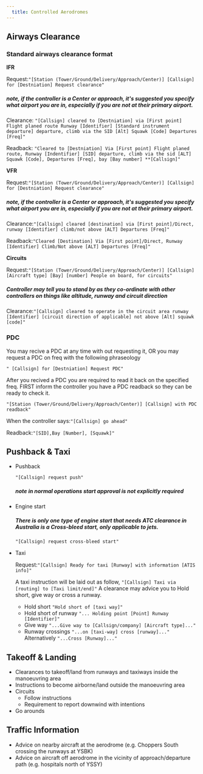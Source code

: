 ```yaml
---
  title: Controlled Aerodromes
---
```


## Airways Clearance
### Standard airways clearance format

**IFR**

Request:`"[Station (Tower/Ground/Delivery/Approach/Center)] [Callsign] for [Destniation] Request clearance"` 

##### note, if the controller is a Center or approach, it's suggested you specify what airport you are in, especially if you are not at their primary airport.

Clearance: `"[Callsign] cleared to [Destniation] via [First point] Flight planed route Runway [Identifier] [Standard instrument departure] departure, climb via the SID [Alt] Squawk [Code] Departures [Freq]"`

Readback: `"Cleared to [Destniation] Via [First point] Flight planed route, Runway [Indentifier] [SID] departure, climb via the sid [ALT] Squawk [Code], Departures [Freq], bay [Bay number] **[Callsign]"`

**VFR**

Request:`"[Station (Tower/Ground/Delivery/Approach/Center)] [Callsign] for [Destniation] Request clearance"`

##### note, if the controller is a Center or approach, it's suggested you specify what airport you are in, especially if you are not at their primary airport.

Clearance:`"[Callsign] cleared [destination] via [First point]/Direct, runway [Identifier] climb/not above [ALT] Departures [Freq]"`

Readback:`"Cleared [Destination] Via [First point]/Direct, Runway [Identifier] Climb/Not above [ALT] Departures [Freq]"`

**Circuits**

Request:`"[Station (Tower/Ground/Delivery/Approach/Center)] [Callsign] [Aircraft type] [Bay] [number] People on board, for circuits"`
##### Controller may tell you to stand by as they co-ordinate with other controllers on things like altitude, runway and circuit direction

Clearance:`"[Callsign] cleared to operate in the circuit area runway [Identifier] [circuit direction of applicable] not above [Alt] squawk [code]"`

### PDC

You may recive a PDC at any time with out requesting it, OR you may request a PDC on freq with the following phraseology

`" [Callsign] for [Destniation] Request PDC"`

After you recived a PDC you are required to read it back on the specified freq. FIRST inform the controller you have a PDC readback so they can be ready to check it.

`"[Station (Tower/Ground/Delivery/Approach/Center)] [Callsign] with PDC readback"`

When the controller says:`"[Callsign] go ahead"`

Readback:`"[SID],Bay [Number], [Squawk]"`

## Pushback & Taxi
- Pushback

    `"[Callsign] request push"`
    ##### note in normal operations start approval is not explicitly required

- Engine start

  ##### There is only one type of engine start that needs ATC clearance in Australia is a Cross-bleed start, only applicable to jets.
  `"[Callsign] request cross-bleed start"`

- Taxi

  Request:`"[Callsign] Ready for taxi [Runway] with information [ATIS info]"`
  
  A taxi instruction will be laid out as follow, `"[Callsign] Taxi via [routing] to [Taxi limit/end]"`
  A clearance may advice you to Hold short, give way or cross a runway.
    - Hold short `"Hold short of [taxi way]"`
    - Hold short of runway `"... Holding point [Point] Runway [Identifier]"`
    - Give way `"...Give way to [Callsign/company] [Aircraft type]..."`
    - Runway crossings `"...on [taxi-way] cross [runway]..."` Alternatively `"...Cross [Runway]..."`

## Takeoff & Landing
- Clearances to takeoff/land from runways and taxiways inside the manoeuvring area
- Instructions to become airborne/land outside the manoeuvring area
- Circuits
    - Follow instructions
    - Requirement to report downwind with intentions
- Go arounds

## Traffic Information
- Advice on nearby aircraft at the aerodrome (e.g. Choppers South crossing the runways at YSBK)
- Advice on aircraft off aerodrome in the vicinity of approach/departure path (e.g. hospitals north of YSSY)